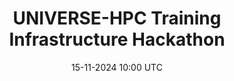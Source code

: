 ---
title: "UNIVERSE-HPC Training Infrastructure Hackathon"
location: Imperial College London, White City and Online
hybrid: True
image: "/assets/images/events/20241115_hackathon3-imperial.jpg"
image_caption: <small>Photo by <a href="https://commons.wikimedia.org/wiki/User:Shadowssettle">Shadowssettle</a> on <a href="hhttps://commons.wikimedia.org/wiki/File:Entrance_place,_White_City_North_Campus.jpg">Wikimedia Commons</a></small>
date: 15-11-2024 10:00 UTC
time-range: 10:00-16:30 UTC
time-range-link: "https://www.timeanddate.com/worldclock/fixedtime.html?msg=UNIVERSE-HPC+Hackathon&iso=20241115T10&p1=136&ah=6"
event_page: 2024-11-15_hackathon-imperial
slides: ""
video: ""
overview: "In this third UNIVERSE-HPC Hackathon, we'll continue enhancing the content and infrastructure of the training materials we have developed, with a focus on interoperability and accessibility. This will be a great opportunity to network with people interested in training for RSEs, contribute to [training materials](https://train.oxrse.uk/material) and learn about Gutenberg, our training platform!<br/><a href=\"https://www.universe-hpc.ac.uk/events/code-of-conduct\" target=\"_blank\">Event code of conduct</a>"
---